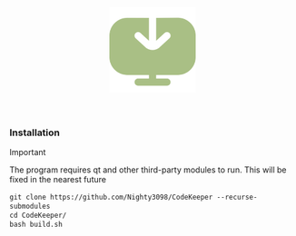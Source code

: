 <div align="center">

<br><br><br>
<img src="../imgs/display-arrow-down.png" width="30%"/>
<br><br><br>
</div>

### Installation
> [!IMPORTANT]
> The program requires qt and other third-party modules to run. This will be fixed in the nearest future


```
git clone https://github.com/Nighty3098/CodeKeeper --recurse-submodules
cd CodeKeeper/
bash build.sh
```
